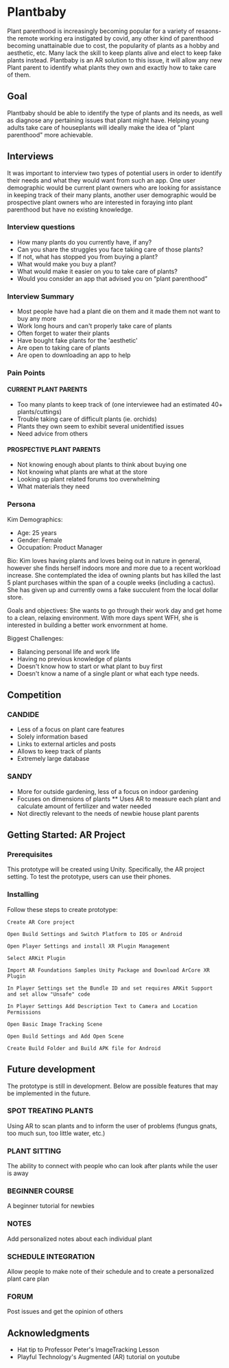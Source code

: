 # Plantbaby

Plant parenthood is increasingly becoming popular for a variety of resaons- the remote working era instigated by covid, any other kind of parenthood becoming unattainable due to cost, the popularity of plants as a hobby and aesthetic, etc. Many lack the skill to keep plants alive and elect to keep fake plants instead. Plantbaby is an AR solution to this issue, it will allow any new Plant parent to identify what plants they own and exactly how to take care of them. 

## Goal

Plantbaby should be able to identify the type of plants and its needs, as well as diagnose any pertaining issues that plant might have. Helping young adults take care of houseplants will ideally make the idea of "plant parenthood" more achievable. 

## Interviews

It was important to interview two types of potential users in order to identify their needs and what they would want from such an app. One user demographic would be current plant owners who are looking for assistance in keeping track of their many plants, another user demographic would be prospective plant owners who are interested in foraying into plant parenthood but have no existing knowledge. 

### Interview questions

* How many plants do you currently have, if any?
* Can you share the struggles you face taking care of those plants?
* If not, what has stopped you from buying a plant?
* What would make you buy a plant?
* What would make it easier on you to take care of plants?
* Would you consider an app that advised you on “plant parenthood”

### Interview Summary
* Most people have had a plant die on them and it made them not want to buy any more
* Work long hours and can't properly take care of plants
* Often forget to water their plants
* Have bought fake plants for the 'aesthetic'
* Are open to taking care of plants
* Are open to downloading an app to help

### Pain Points

#### CURRENT PLANT PARENTS
* Too many plants to keep track of (one interviewee had an estimated 40+ plants/cuttings)
* Trouble taking care of difficult plants (ie. orchids)
* Plants they own seem to exhibit several unidentified issues 
* Need advice from others

#### PROSPECTIVE PLANT PARENTS
* Not knowing enough about plants to think about buying one
* Not knowing what plants are what at the store
* Looking up plant related forums  too overwhelming
* What materials they need

### Persona

Kim
Demographics:

* Age: 25 years
* Gender: Female
* Occupation: Product Manager

Bio: Kim loves having plants and loves being out in nature in general, however she finds herself indoors more and more due to a recent workload increase. She contemplated the idea of owning plants but has killed the last 5 plant purchases within the span of a couple weeks (including a cactus). She has given up and currently owns a fake succulent from the local dollar store. 

Goals and objectives: She wants to go through their work day and get home to a clean, relaxing environment. With more days spent WFH, she is interested in building a better work envornment at home. 

Biggest Challenges:
* Balancing personal life and work life
* Having no previous knowledge of plants
* Doesn't know how to start or what plant to buy first
* Doesn't know a name of a single plant or what each type needs. 

## Competition

### CANDIDE
* Less of a focus on plant care features
* Solely information based
* Links to external articles and posts
* Allows to keep track of plants
* Extremely large database

### SANDY
* More for outside gardening, less of a focus on indoor gardening
* Focuses on dimensions of plants
** Uses AR to measure each plant and calculate amount of fertilizer and water needed
* Not directly relevant to the needs of newbie house plant parents 



## Getting Started: AR Project 

### Prerequisites

This prototype will be created using Unity. Specifically, the AR project setting. To test the prototype, users can use their phones.

### Installing

Follow these steps to create prototype: 

```
Create AR Core project
```
```
Open Build Settings and Switch Platform to IOS or Android 
```
```
Open Player Settings and install XR Plugin Management 
```
```
Select ARKit Plugin
```
```
Import AR Foundations Samples Unity Package and Download ArCore XR Plugin
```
```
In Player Settings set the Bundle ID and set requires ARKit Support and set allow "Unsafe" code
```
```
In Player Settings Add Description Text to Camera and Location Permissions
```
```
Open Basic Image Tracking Scene 
```
```
Open Build Settings and Add Open Scene
```
```
Create Build Folder and Build APK file for Android
```


## Future development
The prototype is still in development. Below are possible features that may be implemented in the future. 
### SPOT TREATING PLANTS
Using AR to scan plants and to inform the user of problems (fungus gnats, too much sun, too little water, etc.)
### PLANT SITTING
The ability to connect with people who can look after plants while the user is away
### BEGINNER COURSE
A beginner tutorial for newbies 
### NOTES
Add personalized notes about each individual plant
### SCHEDULE INTEGRATION
Allow people to make note of their schedule and to create a personalized plant care plan
### FORUM
Post issues and get the opinion of others 

## Acknowledgments

* Hat tip to Professor Peter's ImageTracking Lesson
* Playful Technology's Augmented (AR) tutorial on youtube

